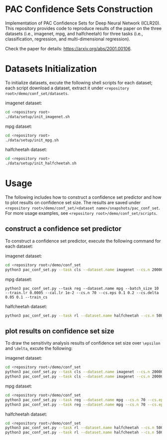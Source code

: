 # PAC Confidence Sets Construction
Implementation of PAC Confidence Sets for Deep Neural Network (ICLR20). This repository provides code to reproduce results of the paper on the three datasets (i.e., imagenet, mpg, and halfcheetah) for three tasks (i.e., classification, regression, and multi-dimensional regression).

Check the paper for details: https://arxiv.org/abs/2001.00106.

# Datasets Initialization

To initialize datasets, excute the following shell scripts for each dataset; each script download a dataset, extract it under `<repository root>/demo/conf_set/datasets`.

imagenet dataset:
```bash
cd <repository root>
./data/setup/init_imagenet.sh
```

mpg dataset:
```bash
cd <repository root>
./data/setup/init_mpg.sh
```

halfcheetah dataset:
```bash
cd <repository root>
./data/setup/init_halfcheetah.sh
```

# Usage

The following includes how to construct a confidence set predictor and how to plot results on confidence set size. The results are saved under `<repository root>/demo/conf_set/<dataset name>/snapshots/pac_conf_set`. For more usage examples, see `<repository root>/demo/conf_set/scripts`.

## construct a confidence set predictor

To construct a confidence set predictor, execute the following command for each dataset: 

imagenet dataset:
```bash
cd <repository root>/demo/conf_set
python3 pac_conf_set.py --task cls --dataset.name imagenet --cs.n 20000 --cs.eps 0.01 0.02 0.03 0.04 0.05 --cs.delta 1e-5 1e-3 1e-1 --train_cs
```

mpg dataset:
```bach
python3 pac_conf_set.py --task reg --dataset.name mpg --batch_size 10 --train.lr 0.0005 --cal.lr 1e-2 --cs.n 70 --cs.eps 0.1 0.2 --cs.delta 0.05 0.1 --train_cs
```

halfcheetah dataset:
```bash
python3 pac_conf_set.py --task rl --dataset.name halfcheetah --cs.n 5000 --cs.eps 0.01 0.02 0.03 0.04 0.05 --cs.delta 1e-5 1e-3 1e-1 --train_cs
```


## plot results on confidence set size

To draw the sensitivity analysis results of confidence set size over `\epsilon` and `\delta`, excute the following:

imagenet dataset:
```bash
cd <repository root>/demo/conf_set
python3 pac_conf_set.py --task cls --dataset.name imagenet --cs.n 20000 --cs.delta 1e-5 --cs.eps 0.01 0.02 0.03 0.04 0.05 --plot.eps
python3 pac_conf_set.py --task cls --dataset.name imagenet --cs.n 20000 --cs.eps 0.01 --cs.delta 1e-5 1e-3 1e-1 --plot.delta
```


mpg dataset:
```bash
cd <repository root>/demo/conf_set
python3 pac_conf_set.py --task reg --dataset.name mpg --cs.n 70 --cs.eps 0.1 0.2 --cs.delta 0.05 --plot.ylim 20.0 50.0 --plot.eps
python3 pac_conf_set.py --task reg --dataset.name mpg --cs.n 70 --cs.eps 0.1 --cs.delta 0.05 0.1 --plot.ylim 40.0 50.0 --plot.delta
```

halfcheetah dataset:
```bash
cd <repository root>/demo/conf_set
python3 pac_conf_set.py --task rl --dataset.name halfcheetah --cs.n 5000 --cs.delta 1e-5 --cs.eps 0.01 0.02 0.03 0.04 0.05 --plot.eps --plot.log_scale --plot.ylim 1.0 1e18
python3 pac_conf_set.py --task rl --dataset.name halfcheetah --cs.n 5000 --cs.eps 0.01 --cs.delta 1e-5 1e-3 1e-1 --plot.delta --plot.log_scale --plot.ylim 1.0 1e18
```




